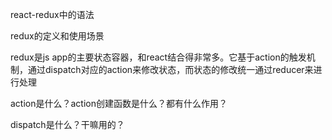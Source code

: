 react-redux中的语法

redux的定义和使用场景

redux是js app的主要状态容器，和react结合得非常多。它基于action的触发机制，通过dispatch对应的action来修改状态，而状态的修改统一通过reducer来进行处理

action是什么？action创建函数是什么？都有什么作用？



dispatch是什么？干嘛用的？

